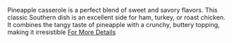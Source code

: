 Pineapple casserole is a perfect blend of sweet and savory flavors. This classic Southern dish is an excellent side for ham, turkey, or roast chicken. It combines the tangy taste of pineapple with a crunchy, buttery topping, making it irresistible
[For More Details](https://www.foodfusionfrenzy.com/2024/09/creamy-pineapple-casserole.html)
